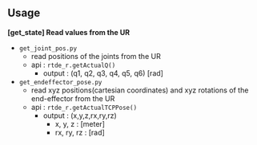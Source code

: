 ## Usage
**[get_state] Read values from the UR**
- `get_joint_pos.py`
    - read positions of the joints from the UR
    - api : `rtde_r.getActualQ()`
        - output : (q1, q2, q3, q4, q5, q6) [rad]
- `get_endeffector_pose.py`
    - read xyz positions(cartesian coordinates) and xyz rotations of the end-effector from the UR
    - api : `rtde_r.getActualTCPPose()`
        - output : (x,y,z,rx,ry,rz)
            - x, y, z : [meter]
            - rx, ry, rz : [rad]